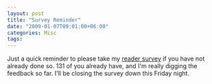 ```yaml
---
layout: post
title: "Survey Reminder"
date: "2009-01-07T09:01:00+06:00"
categories: Misc 
tags: 
---
```


Just a quick reminder to please take my <a href="http://www.raymondcamden.com/demos/soundings/survey.cfm?id=82FCFD08-19B9-E658-9D643EF7DF465EA4">reader survey</a> if you have not already done so. 131 of you already have, and I'm really digging the feedback so far. I'll be closing the survey down this Friday night.